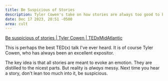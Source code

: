 ```yaml
---
title: Be Suspicious of Stories
description: Tyler Cowen's take on how stories are always too good to be true.
date: Dec 17 2023, 20:51 -0500
area: cult
---
```


[Be suspicious of stories | Tyler Cowen | TEDxMidAtlantic](https://www.youtube.com/watch?v=RoEEDKwzNBw)

This is perhaps the best TED(x) talk I've ever heard. It is of course Tyler Cowen, who has always been an excellent expositor.

The key idea is that all stories are meant to evoke an emotion. They are distilled to the nicest parts. But reality is _always_ messy. Next time you hear a story, don't lean too much into it, be suspicious.
